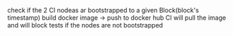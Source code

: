 check if the 2 CI nodeas ar bootstrapped to a given Block(block's timestamp)
build docker image -> push to docker hub
CI will pull the image and will block tests if the nodes are not bootstrapped

